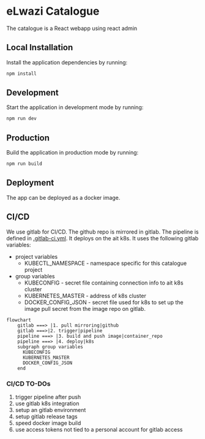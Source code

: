 # eLwazi Catalogue

The catalogue is a React webapp using react admin

## Local Installation

Install the application dependencies by running:

```sh
npm install
```

## Development

Start the application in development mode by running:

```sh
npm run dev
```

## Production

Build the application in production mode by running:

```sh
npm run build
```

## Deployment
The app can be deployed as a docker image.

## CI/CD

We use gitlab for CI/CD.
The github repo is mirrored in gitlab.
The pipeline is defined in [.gitlab-ci.yml](.gitlab-ci.yml).
It deploys on the ait k8s.
It uses the following gitlab variables:
- project variables
  - KUBECTL_NAMESPACE - namespace specific for this catalogue project
- group variables
  - KUBECONFIG - secret file containing connection info to ait k8s cluster
  - KUBERNETES_MASTER - address of k8s cluster
  - DOCKER_CONFIG_JSON - secret file used for k8s to set up the image pull secret from the image repo on gitlab.

```mermaid
flowchart
    gitlab ===> |1. pull mirroring|github 
    gitlab ===>|2. trigger|pipeline
    pipeline ===> |3. build and push image|container_repo
    pipeline ===> |4. deploy|k8s
    subgraph group variables
      KUBECONFIG
      KUBERNETES_MASTER
      DOCKER_CONFIG_JSON
    end
```

### CI/CD TO-DOs
1. trigger pipeline after push
2. use gitlab k8s integration
2. setup an gitlab environment
3. setup gitlab release tags
4. speed docker image build
5. use access tokens not tied to a personal account for gitlab access
